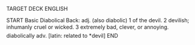 TARGET DECK
ENGLISH

START
Basic
Diabolical
Back: adj. (also diabolic) 1 of the devil. 2 devilish; inhumanly cruel or wicked. 3 extremely bad, clever, or annoying.  diabolically adv. [latin: related to *devil]
END
